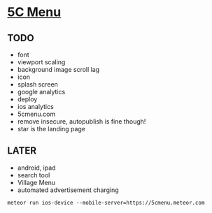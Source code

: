 # [5C Menu](5cmenu.meteor.com)

## TODO

- font
- viewport scaling
- background image scroll lag
- icon
- splash screen
- google analytics
- deploy
- ios analytics
- 5cmenu.com
- remove insecure, autopublish is fine though!
- star is the landing page

## LATER

- android, ipad
- search tool
- Village Menu
- automated advertisement charging

`meteor run ios-device --mobile-server=https://5cmenu.meteor.com`